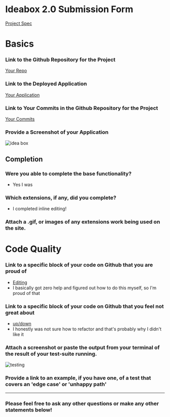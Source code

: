 # Ideabox 2.0 Submission Form
[Project Spec](https://github.com/turingschool/curriculum/blob/master/source/projects/revenge_of_idea_box.markdown)

# Basics

### Link to the Github Repository for the Project
[Your Repo](https://github.com/slotaj/idea_box)

### Link to the Deployed Application
[Your Application](http://slota-box.herokuapp.com/)

### Link to Your Commits in the Github Repository for the Project
[Your Commits](https://github.com/slotaj/idea_box/commits/master)

### Provide a Screenshot of your Application
![idea box](images/slota_idea_box.jpg)

## Completion

### Were you able to complete the base functionality?
* Yes I was

### Which extensions, if any, did you complete?
* I completed inline editing!

### Attach a .gif, or images of any extensions work being used on the site.

# Code Quality

### Link to a specific block of your code on Github that you are proud of
* [Editing](https://github.com/slotaj/idea_box/blob/master/app/assets/javascripts/edit-idea.js)
* I basically got zero help and figured out how to do this myself, so I'm proud of that

### Link to a specific block of your code on Github that you feel not great about
* [up/down](https://github.com/slotaj/idea_box/blob/master/app/assets/javascripts/down-idea.js)
* I honestly was not sure how to refactor and that's probably why I didn't like it

### Attach a screenshot or paste the output from your terminal of the result of your test-suite running.
![testing](images/slota_testing.jpg)

### Provide a link to an example, if you have one, of a test that covers an 'edge case' or 'unhappy path'

-----

### Please feel free to ask any other questions or make any other statements below!
